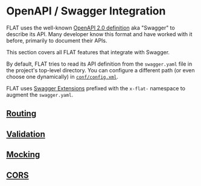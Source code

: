 # OpenAPI / Swagger Integration

FLAT uses the well-known [OpenAPI 2.0 definition](https://swagger.io/docs/specification/2-0/basic-structure/) aka "Swagger" to describe its API. Many developer know this format and have worked with it before, primarily to document their APIs.

This section covers all FLAT features that integrate with Swagger.

By default, FLAT tries to read its API definition from the `swagger.yaml` file in the project's top-level directory. You can configure a different path (or even choose one dynamically) in [`conf/config.xml`](/reference/configuration.md).

FLAT uses [Swagger Extensions](https://swagger.io/docs/specification/2-0/swagger-extensions/) prefixed with the `x-flat-` namespace to augment the `swagger.yaml`.


## [Routing](routing.md)

## [Validation](validation.md)

## [Mocking](mocking.md)

## [CORS](cors.md)
